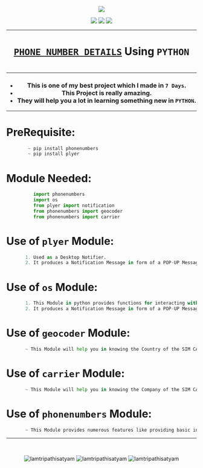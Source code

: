 <p align="center">
<img src="https://icons.iconarchive.com/icons/custom-icon-design/flatastic-2/128/memory-card-icon.png" />
</p>

<p align="center">
<img src="https://forthebadge.com/images/badges/for-you.svg" />
<img src="http://ForTheBadge.com/images/badges/made-with-python.svg" />
<img src="https://forthebadge.com/images/badges/built-by-developers.svg" />
</p>

_______________________________
### <h1 align="center"><a href="https://github.com/Iamtripathisatyam/Phone_Number_Info/blob/main/Phone_Number_Info.py">**`PHONE NUMBER DETAILS`**</a> Using `PYTHON`<h1/>
_______________________________

<h3 align="center">
  
- This is one of my best project which I made in `7 Days`.
- This Project is really amazing.
- They will help you a lot in learning something new in `PYTHON`.

</h3>

_______________________________

# PreRequisite:
```python
        ~ pip install phonenumbers
        ~ pip install plyer
```             

# Module Needed:
```python 
          import phonenumbers
          import os
          from plyer import notification
          from phonenumbers import geocoder
          from phonenumbers import carrier
```
# Use of **`plyer`** Module:
```python
       1. Used as a Desktop Notifier. 
       2. It produces a Notification Message in form of a POP-UP Message on Desktop.
```
# Use of **`os`** Module:
```python
       1. This Module in python provides functions for interacting with the Operating System. 
       2. It produces a Notification Message in form of a POP-UP Message on Desktop.
```
# Use of **`geocoder`** Module:
```python
       ~ This Module will help you in knowing the Country of the SIM CARD.
```
# Use of **`carrier`** Module:
```python
       ~ This Module will help you in knowing the Company of the SIM CARD.
```
# Use of **`phonenumbers`** Module:
```python
       ~ This Module provides numerous features like providing basic information of a phone number, validation of a phone number etc.
```
_________________________________

<br/>
<p align="center">
<img src="https://badges.pufler.dev/visits/Iamtripathisatyam/Phone_Number_Info?style=for-the-badge&logo=github&logoColor=yellow" alt=Iamtripathisatyam />
<img src="https://badges.pufler.dev/updated/Iamtripathisatyam/Phone_Number_Info?style=for-the-badge&logo=github&logoColor=yellow" alt=Iamtripathisatyam />
<img src="https://badges.pufler.dev/created/Iamtripathisatyam/Phone_Number_Info?style=for-the-badge&logo=github&logoColor=yellow" alt=Iamtripathisatyam />
</p>
